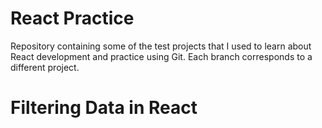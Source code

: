 # React Practice
Repository containing some of the test projects that I used to learn about React development and practice using Git. Each branch corresponds to a different project.

# Filtering Data in React
